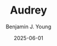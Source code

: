 ---
date: 2025-06-01
title: Audrey
subtitle: 
description: An painting that never happened. Me walking through a field of flowers, holding hands with AJ and I's unborn daughter, Audrey.
author: Benjamin J. Young
---